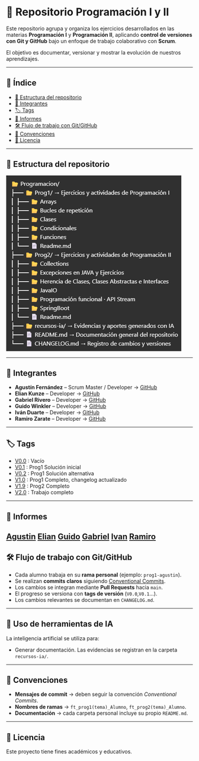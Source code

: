 # 📘 Repositorio Programación I y II

Este repositorio agrupa y organiza los ejercicios desarrollados en las materias **Programación I** y **Programación II**, aplicando **control de versiones con Git y GitHub** bajo un enfoque de trabajo colaborativo con **Scrum**.  

El objetivo es documentar, versionar y mostrar la evolución de nuestros aprendizajes.  

---

## 📑 Índice

- [📂 Estructura del repositorio](#-estructura-del-repositorio)  
- [👥 Integrantes](#-integrantes)
- [🏷️ Tags](#-tags)  
- [📃 Informes](#-informes)
- [🛠️ Flujo de trabajo con Git/GitHub](#️-flujo-de-trabajo-con-gitgithub)  
- [📌 Convenciones](#-convenciones)  
- [📖 Licencia](#-licencia)  

---

## 📂 Estructura del repositorio

![Estructura General Repositorio](/Recursos-ia/Estructura.png)

---

## 👥 Integrantes

- **Agustín Fernández** – Scrum Master / Developer → [GitHub](https://github.com/agustinf43)  
- **Elian Kunze** – Developer → [GitHub](https://github.com/ElianKunze13)  
- **Gabriel Rivero** – Developer → [GitHub](https://github.com/RiveroGabriel)  
- **Guido Winkler** – Developer → [GitHub](https://github.com/Winklerguido03)  
- **Iván Duarte** –  Developer → [GitHub](https://github.com/Ivanchoo236)  
- **Ramiro Zarate** – Developer → [GitHub](https://github.com/ZarateRamiro)  

---

## 🏷️ Tags

- [V0.0](https://github.com/agustinf43/GestProySW_TP_integrador2/releases/tag/V0.0) : Vacío
- [V0.1](https://github.com/agustinf43/GestProySW_TP_integrador2/releases/tag/V0.1) : Prog1 Solución inicial
- [V0.2](https://github.com/agustinf43/GestProySW_TP_integrador2/releases/tag/V0.2) : Prog1 Solución alternativa
- [V1.0](https://github.com/agustinf43/GestProySW_TP_integrador2/releases/tag/V1.0) : Prog1 Completo, changelog actualizado
- [V1.9](https://github.com/agustinf43/GestProySW_TP_integrador2/releases/tag/V1.9) : Prog2 Completo
- [V2.0](https://github.com/agustinf43/GestProySW_TP_integrador2/releases/tag/V2.0) : Trabajo completo


---
## 📃 Informes
[Agustin](https://docs.google.com/document/d/1C7Oc-3egp1X0lOFtkFnsw2iFBsdzldcx0pJIE1bJxbw/edit?usp=sharing)
[Elian](https://docs.google.com/document/d/1XmZ45hLyKV5ayYBvOhi8eLwxrX6QK_mlW4aBfEptmvM/edit?usp=sharing)
[Guido](https://docs.google.com/document/d/1uGWpx6xJT_HHH0yFgK0EWVbV-BU0XyxEeThYOxQ5Q6s/edit?usp=drivesdk )
[Gabriel](https://docs.google.com/document/d/181upfZ0gWqjHzUOoogcMMhcDE-f27HmYj33gSVVIvtQ/edit?usp=sharing)
[Ivan](https://docs.google.com/document/d/1yiHmTIfQq7e52PQwBp7bakF7EIKApMyxZ2CWw8VfA3s/edit?usp=sharing)
[Ramiro](https://docs.google.com/document/d/1TNrNgu66ZxirS61YUV75yL8gB0Ms1ZDXpSZTVbfy8E8/edit?usp=sharing)
---

## 🛠️ Flujo de trabajo con Git/GitHub

- Cada alumno trabaja en su **rama personal** (ejemplo: `prog1-agustin`).  
- Se realizan **commits claros** siguiendo [Conventional Commits](https://www.conventionalcommits.org/).  
- Los cambios se integran mediante **Pull Requests** hacia `main`.  
- El progreso se versiona con **tags de versión** (`V0.0`,`V0.1`...).  
- Los cambios relevantes se documentan en `CHANGELOG.md`.  

---

## 🤖 Uso de herramientas de IA

La inteligencia artificial se utiliza para:  
- Generar documentación. 
Las evidencias se registran en la carpeta `recursos-ia/`.  

---

## 📌 Convenciones

- **Mensajes de commit** → deben seguir la convención *Conventional Commits*.  
- **Nombres de ramas** → `ft_prog1(tema)_Alumno`, `ft_prog2(tema)_Alumno`.    
- **Documentación** → cada carpeta personal incluye su propio `README.md`.  

---

## 📖 Licencia

Este proyecto tiene fines académicos y educativos.  
